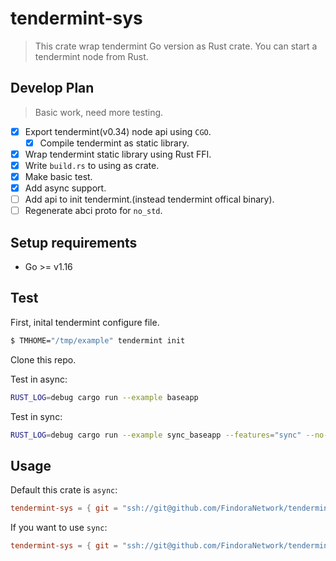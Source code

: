 # tendermint-sys

> This crate wrap tendermint Go version as Rust crate. You can start a tendermint node from Rust.

## Develop Plan

> Basic work, need more testing.

- [X] Export tendermint(v0.34) node api using `CGO`.
  - [X] Compile tendermint as static library.
- [X] Wrap tendermint static library using Rust FFI.
- [X] Write `build.rs` to using as crate.
- [X] Make basic test.
- [X] Add async support.
- [ ] Add api to init tendermint.(instead tendermint offical binary).
- [ ] Regenerate abci proto for `no_std`.

## Setup requirements

- Go >= v1.16

## Test

First, inital tendermint configure file.

``` bash
$ TMHOME="/tmp/example" tendermint init
```

Clone this repo.

Test in async:
``` bash
RUST_LOG=debug cargo run --example baseapp
```

Test in sync:
``` bash
RUST_LOG=debug cargo run --example sync_baseapp --features="sync" --no-default-features
```

## Usage

Default this crate is `async`:

``` toml
tendermint-sys = { git = "ssh://git@github.com/FindoraNetwork/tendermint-sys.git" }
```

If you want to use `sync`:

``` toml
tendermint-sys = { git = "ssh://git@github.com/FindoraNetwork/tendermint-sys.git", default-features = false, features = ["sync"] }
```



